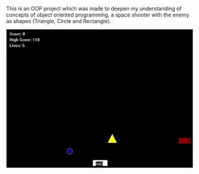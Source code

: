 This is an OOP project which was made to deepen my understanding of concepts of object oriented programming, a space shooter with the enemy as shapes (Triangle, Circle and Rectangle).

![App Screenshot](./spaceshooter.PNG)
